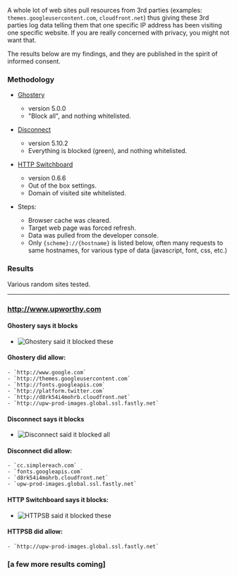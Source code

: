 A whole lot of web sites pull resources from 3rd parties (examples: `themes.googleusercontent.com`, `cloudfront.net`) thus giving these 3rd parties log data telling them that one specific IP address has been visiting one specific website. If you are really concerned with privacy, you might not want that.

The results below are my findings, and they are published in the spirit of informed consent.

### Methodology

- [Ghostery](https://chrome.google.com/webstore/detail/ghostery/mlomiejdfkolichcflejclcbmpeaniij)
    * version 5.0.0
    * "Block all", and nothing whitelisted.
- [Disconnect](https://chrome.google.com/webstore/detail/disconnect/jeoacafpbcihiomhlakheieifhpjdfeo)
    * version 5.10.2
    * Everything is blocked (green), and nothing whitelisted.
- [HTTP Switchboard](https://chrome.google.com/webstore/detail/http-switchboard/mghdpehejfekicfjcdbfofhcmnjhgaag)
    * version 0.6.6
    * Out of the box settings.
    * Domain of visited site whitelisted.

- Steps:
    * Browser cache was cleared.
    * Target web page was forced refresh.
    * Data was pulled from the developer console.
    * Only `{scheme}://{hostname}` is listed below, often many requests to same hostnames, for various type of data (javascript, font, css, etc.)

### Results

Various random sites tested.

***

### http://www.upworthy.com

#### Ghostery says it blocks
* ![Ghostery said it blocked these](https://raw.github.com/gorhill/httpswitchboard/master/doc/img/privacy-tour-1-ghostery.png)
#### Ghostery did allow:
    - `http://www.google.com`
    - `http://themes.googleusercontent.com`
    - `http://fonts.googleapis.com`
    - `http://platform.twitter.com`
    - `http://d8rk54i4mohrb.cloudfront.net`
    - `http://upw-prod-images.global.ssl.fastly.net`

#### Disconnect says it blocks
* ![Disconnect said it blocked all](https://raw.github.com/gorhill/httpswitchboard/master/doc/img/privacy-tour-1-disconnect.png)
#### Disconnect did allow:
    - `cc.simplereach.com`
    - `fonts.googleapis.com`
    - `d8rk54i4mohrb.cloudfront.net`
    - `upw-prod-images.global.ssl.fastly.net`

#### HTTP Switchboard says it blocks:
* ![HTTPSB said it blocked these](https://raw.github.com/gorhill/httpswitchboard/master/doc/img/privacy-tour-1-httpsb.png)
#### HTTPSB did allow:
    - `http://upw-prod-images.global.ssl.fastly.net`

### [a few more results coming]